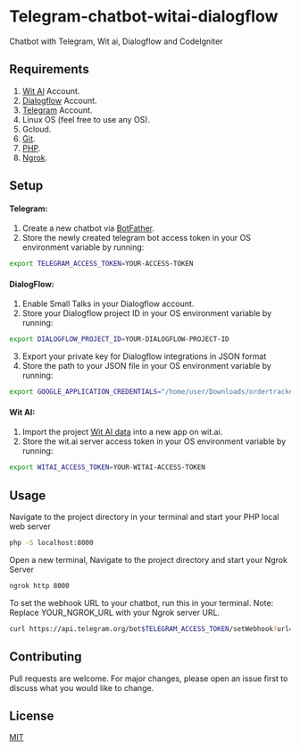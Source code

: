 # Telegram-chatbot-witai-dialogflow
Chatbot with Telegram, Wit ai, Dialogflow and CodeIgniter

## Requirements
1. [Wit AI](https://wit.ai/) Account.
2. [Dialogflow](https://dialogflow.com/) Account.
3. [Telegram](https://telegram.org/) Account.
4. Linux OS (feel free to use any OS).
5. Gcloud.
6. [Git](https://git-scm.com/).
7. [PHP](https://www.php.net/).
8. [Ngrok](https://ngrok.com/).

## Setup
#### Telegram:
1. Create a new chatbot via [BotFather](https://telegram.me/BotFather).
2. Store the newly created telegram bot access token in your OS environment variable by running:

```bash
export TELEGRAM_ACCESS_TOKEN=YOUR-ACCESS-TOKEN
```

#### DialogFlow:
1. Enable Small Talks in your Dialogflow account.
2. Store your Dialogflow project ID in your OS environment variable by running:
```bash
export DIALOGFLOW_PROJECT_ID=YOUR-DIALOGFLOW-PROJECT-ID

```

3. Export your private key for Dialogflow integrations in JSON format
4. Store the path to your JSON file in your OS environment variable by running:


```bash
export GOOGLE_APPLICATION_CREDENTIALS="/home/user/Downloads/ordertracker-isocuo-d7882fd63303.json"
```
#### Wit AI:
1. Import the project [Wit AI data](https://github.com/learningdollars/adeoluwaakinsanya-telegram-witai-chatbot/blob/master/witai_data/MyFirstApp-2019-10-03-13-56-41.zip) into a new app on wit.ai.
2. Store the wit.ai server access token in your OS environment variable by running:

```bash
export WITAI_ACCESS_TOKEN=YOUR-WITAI-ACCESS-TOKEN
```

## Usage
Navigate to the project directory in your terminal and start your PHP local web server

```bash
php -S localhost:8000
```
Open a new terminal, Navigate to the project directory and start your Ngrok Server

```bash
ngrok http 8000
```
To set the webhook URL to your chatbot, run this in your terminal. 
Note: Replace YOUR_NGROK_URL with your Ngrok server URL.

```bash
curl https://api.telegram.org/bot$TELEGRAM_ACCESS_TOKEN/setWebhook?url=https://YOUR_NGROK_URL/index.php/flow/webhook
```

## Contributing
Pull requests are welcome. For major changes, please open an issue first to discuss what you would like to change.

## License
[MIT](https://github.com/learningdollars/adeoluwaakinsanya-telegram-witai-chatbot/blob/master/LICENSE)
